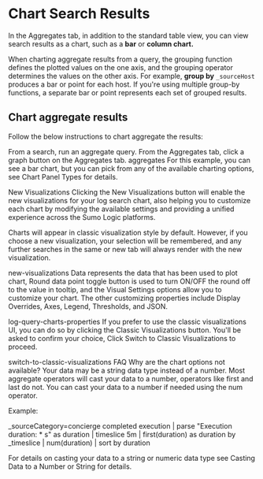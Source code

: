 # Chart Search Results
In the Aggregates tab, in addition to the standard table view, you can view search results as a chart, such as a **bar** or **column chart.**

When charting aggregate results from a query, the grouping function defines the plotted values on the one axis, and the grouping operator determines the values on the other axis. For example, **group by** `_sourceHost` produces a bar or point for each host. If you're using multiple group-by functions, a separate bar or point represents each set of grouped results.

## Chart aggregate results
Follow the below instructions to chart aggregate the results:

[](https://help.sumologic.com/img/search/get-started-search/search-basics/aggregates.png)
From a search, run an aggregate query.
From the Aggregates tab, click a graph button on the Aggregates tab.
aggregates
For this example, you can see a bar chart, but you can pick from any of the available charting options, see Chart Panel Types for details.

New Visualizations
Clicking the New Visualizations button will enable the new visualizations for your log search chart, also helping you to customize each chart by modifying the available settings and providing a unified experience across the Sumo Logic platforms.

Charts will appear in classic visualization style by default. However, if you choose a new visualization, your selection will be remembered, and any further searches in the same or new tab will always render with the new visualization.

new-visualizations
Data represents the data that has been used to plot chart, Round data point toggle button is used to turn ON/OFF the round off to the value in tooltip, and the Visual Settings options allow you to customize your chart. The other customizing properties include Display Overrides, Axes, Legend, Thresholds, and JSON.

log-query-charts-properties
If you prefer to use the classic visualizations UI, you can do so by clicking the Classic Visualizations button. You'll be asked to confirm your choice, Click Switch to Classic Visualizations to proceed.

switch-to-classic-visualizations
FAQ
Why are the chart options not available?
Your data may be a string data type instead of a number. Most aggregate operators will cast your data to a number, operators like first and last do not. You can cast your data to a number if needed using the num operator.

Example:

_sourceCategory=concierge completed execution
| parse "Execution duration: * s" as duration
| timeslice 5m
| first(duration) as duration by _timeslice
| num(duration)
| sort by duration

For details on casting your data to a string or numeric data type see Casting Data to a Number or String for details.
